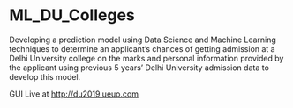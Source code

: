 # ML_DU_Colleges
Developing a prediction model using Data Science and Machine Learning techniques to determine an applicant’s chances of getting admission at a Delhi University college on the marks and personal information provided by the applicant using previous 5 years’ Delhi University admission data to develop this model.

GUI Live at http://du2019.ueuo.com
